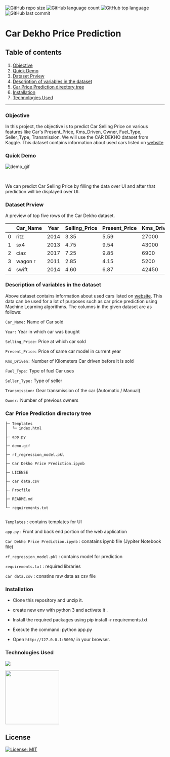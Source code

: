 

![GitHub repo size](https://img.shields.io/github/repo-size/adityaranjan08/Car-Dekho-Price-Prediction?style=plastic)
![GitHub language count](https://img.shields.io/github/languages/count/adityaranjan08/Car-Dekho-Price-Prediction?style=plastic)
![GitHub top language](https://img.shields.io/github/languages/top/adityaranjan08/Car-Dekho-Price-Prediction?style=plastic)
![GitHub last commit](https://img.shields.io/github/last-commit/adityaranjan08/Car-Dekho-Price-Prediction?color=red&style=plastic)


<h1>Car Dekho Price Prediction</h1>

<h2>Table of contents</h2>

<div class="alert alert-info alert-info" style="margin-top: 20px">

1. [Objective](#1)<br>
2. [Quick Demo](#2)<br>   
3. [Dataset Prview](#3)<br>
4. [Description of variables in the dataset](#4)<br>
5. [Car Price Prediction directory tree](#5)<br>
6. [Installation](#6)<br>
7. [Technologies Used](#7)<br>
</div>
<hr>

<h3>Objective</h3><a id="1"></a>
<p>In this project, the objective is to predict Car Selling Price on various features like Car's Present_Price, Kms_Driven, Owner, Fuel_Type, Seller_Type, Transmission. We will use the CAR DEKHO dataset from Kaggle. This dataset contains information about used cars listed on <a href='www.cardekho.com'><u>website</u></a></p>

<h3>Quick Demo</h3><a id="2"></a>

![demo_gif](https://github.com/sumit0072/Car-Price-Prediction-Project/blob/main/demo.gif)

<br><p>We can predict Car Selling Price by filling the data over UI and after that prediction will be displayed over UI.</p>

<h3>Dataset Prview</h3><a id="3"></a>
A preview of top five rows of the Car Dekho dataset.

| | Car_Name | Year | Selling_Price | Present_Price | Kms_Driven | Fuel_Type | Seller_Type | Transmission | Owner |
|-| -------- | ---- | ------------- | ------------- | ---------- | --------- | ----------- | ------------ | ----- |
|0|     ritz | 2014 |	       3.35 |          5.59 |	   27000 |	  Petrol |	    Dealer |       Manual |     0 |
|1|      sx4 | 2013 |          4.75 |	       9.54 |	   43000 |    Diesel |	    Dealer |	   Manual |	    0 |
|2| 	ciaz | 2017	|          7.25 |          9.85	|       6900 |	  Petrol |  	Dealer |	   Manual |	    0 |
|3|  wagon r | 2011 |	       2.85 |	       4.15	|       5200 |	  Petrol |	    Dealer |	   Manual |	    0 |
|4|    swift | 2014 |          4.60	|          6.87	|      42450 |    Diesel |   	Dealer |       Manual |	    0 |

<h3>Description of variables in the dataset</h3><a id="4"></a>
Above dataset contains information about used cars listed on <a href='www.cardekho.com'><u>website</u></a>. This data can be used for a lot of purposes such as car price prediction using Machine Learning algorithms.
The columns in the given dataset are as follows:

```Car_Name:``` Name of Car sold

```Year:``` Year in which car was bought

```Selling_Price:``` Price at which car sold

```Present_Price:``` Price of same car model in current year 

```Kms_Driven:``` Number of Kilometers Car driven before it is sold

```Fuel_Type:``` Type of fuel Car uses

```Seller_Type:``` Type of seller 

```Transmission:``` Gear transmission of the car (Automatic / Manual)

```Owner:``` Number of previous owners 
 
<h3>Car Price Prediction directory tree</h3><a id="5"></a>

```
├─ Templates
│  └─ index.html
│
├─ app.py
│
├─ demo.gif
│
├─ rf_regression_model.pkl
│  
├─ Car Dekho Price Prediction.ipynb
│
├─ LICENSE
│  
├─ car data.csv
│
├─ Procfile
│
├─ README.md 
│
└─ requirements.txt
    
```
    
```Templates``` : contains templates for UI

```app.py``` : Front and back end portion of the web application

```Car Dekho Price Prediction.ipynb``` : conatains ipynb file (Jypiter Notebook file)

```rf_regression_model.pkl```  : contains model for prediction

```requirements.txt``` : required libraries 

```car data.csv```  : conatins raw data as csv file

<h3>Installation</h3><a id=""></a>

* Clone this repository and unzip it.

* create new env with python 3 and activate it .

* Install the required packages using pip install -r requirements.txt

* Execute the command: python app.py

* Open ```http://127.0.0.1:5000/``` in your browser.

<h3>Technologies Used</h3><a id=""></a>

![](https://forthebadge.com/images/badges/made-with-python.svg)

[<img target="_blank" src="https://flask.palletsprojects.com/en/1.1.x/_images/flask-logo.png" width=170>](https://flask.palletsprojects.com/en/1.1.x/) 

## License
[![License: MIT](https://img.shields.io/badge/License-MIT-yellow.svg)](https://opensource.org/licenses/MIT)

